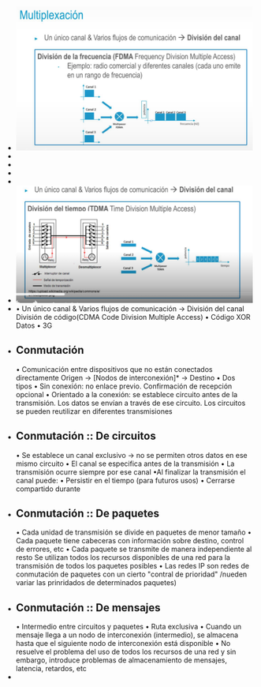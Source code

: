 - ![image.png](../assets/image_1721137793650_0.png)
-
-
-
-
- ![image.png](../assets/image_1721138694590_0.png)
- • Un único canal & Varios flujos de comunicación → División del canal
  División de código(CDMA Code Division Multiple Access)
  • Código XOR Datos
  • 3G
- ## Conmutación
  • Comunicación entre dispositivos que no están conectados directamente
  Origen → [Nodos de interconexión]* → Destino
  • Dos tipos
  • Sin conexión: no enlace previo. Confirmación de recepción opcional
  • Orientado a la conexión: se establece circuito antes de la
  transmisión. Los datos se envían a través de ese circuito. Los
  circuitos se pueden reutilizar en diferentes transmisiones
- ## Conmutación :: De circuitos
  • Se establece un canal exclusivo → no se permiten otros datos en ese
  mismo circuito
  • El canal se especifica antes de la transmisión
  • La transmisión ocurre siempre por ese canal
  •Al finalizar la transmisión el canal puede:
  • Persistir en el tiempo (para futuros usos)
  • Cerrarse compartido durante
- ## Conmutación :: De paquetes
  • Cada unidad de transmisión se divide en paquetes de menor tamaño
  • Cada paquete tiene cabeceras con información sobre destino, control de errores, etc
  • Cada paquete se transmite de manera independiente al resto
  Se utilizan todos los recursos disponibles de una red para la transmisión de todos los paquetes posibles
  • Las redes IP son redes de conmutación de paquetes con un cierto "contral de prioridad" /nueden variar las prinridados de determinados paquetes)
- ## Conmutación :: De mensajes
  • Intermedio entre circuitos y paquetes
  • Ruta exclusiva
  • Cuando un mensaje llega a un nodo de interconexión (intermedio), se almacena hasta que el siguiente nodo de interconexión está disponible
  • No resuelve el problema del uso de todos los recursos de una red y sin embargo, introduce problemas de almacenamiento de mensajes, latencia, retardos, etc
-